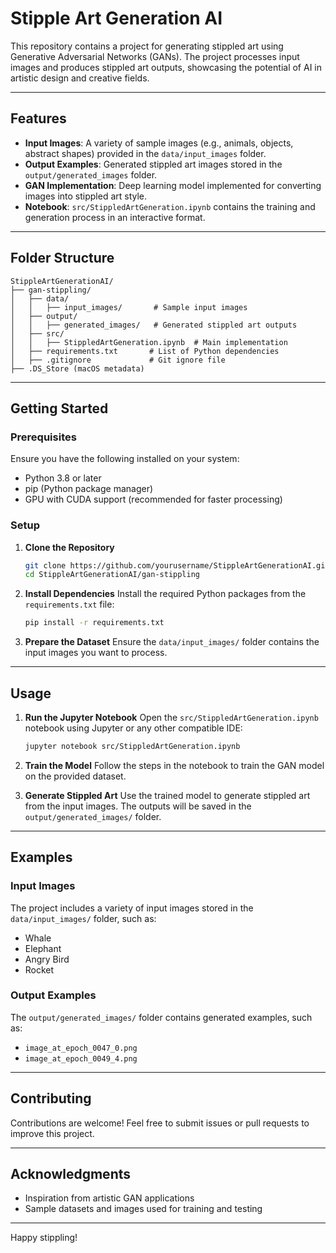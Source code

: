 # Stipple Art Generation AI

This repository contains a project for generating stippled art using Generative Adversarial Networks (GANs). The project processes input images and produces stippled art outputs, showcasing the potential of AI in artistic design and creative fields.

---

## Features

- **Input Images**: A variety of sample images (e.g., animals, objects, abstract shapes) provided in the `data/input_images` folder.
- **Output Examples**: Generated stippled art images stored in the `output/generated_images` folder.
- **GAN Implementation**: Deep learning model implemented for converting images into stippled art style.
- **Notebook**: `src/StippledArtGeneration.ipynb` contains the training and generation process in an interactive format.

---

## Folder Structure

```
StippleArtGenerationAI/
├── gan-stippling/
│   ├── data/
│   │   ├── input_images/       # Sample input images
│   ├── output/
│   │   ├── generated_images/   # Generated stippled art outputs
│   ├── src/
│   │   ├── StippledArtGeneration.ipynb  # Main implementation
│   ├── requirements.txt       # List of Python dependencies
│   ├── .gitignore             # Git ignore file
├── .DS_Store (macOS metadata)
```

---

## Getting Started

### Prerequisites

Ensure you have the following installed on your system:

- Python 3.8 or later
- pip (Python package manager)
- GPU with CUDA support (recommended for faster processing)

### Setup

1. **Clone the Repository**
   ```bash
   git clone https://github.com/yourusername/StippleArtGenerationAI.git
   cd StippleArtGenerationAI/gan-stippling
   ```

2. **Install Dependencies**
   Install the required Python packages from the `requirements.txt` file:
   ```bash
   pip install -r requirements.txt
   ```

3. **Prepare the Dataset**
   Ensure the `data/input_images/` folder contains the input images you want to process.

---

## Usage

1. **Run the Jupyter Notebook**
   Open the `src/StippledArtGeneration.ipynb` notebook using Jupyter or any other compatible IDE:
   ```bash
   jupyter notebook src/StippledArtGeneration.ipynb
   ```

2. **Train the Model**
   Follow the steps in the notebook to train the GAN model on the provided dataset.

3. **Generate Stippled Art**
   Use the trained model to generate stippled art from the input images. The outputs will be saved in the `output/generated_images/` folder.

---

## Examples

### Input Images

The project includes a variety of input images stored in the `data/input_images/` folder, such as:

- Whale
- Elephant
- Angry Bird
- Rocket

### Output Examples

The `output/generated_images/` folder contains generated examples, such as:

- `image_at_epoch_0047_0.png`
- `image_at_epoch_0049_4.png`

---

## Contributing

Contributions are welcome! Feel free to submit issues or pull requests to improve this project.

---

## Acknowledgments

- Inspiration from artistic GAN applications
- Sample datasets and images used for training and testing

---

Happy stippling!

